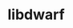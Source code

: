 ---
title: "libdwarf"
layout: cache
categories: [package, develop-2024-12-29]
meta: {"versions": ["0.11.0"], "compilers": ["gcc@=11.4.0", "gcc@=9.4.0", "oneapi@=2024.2.1"], "oss": ["ubuntu20.04", "ubuntu22.04"], "platforms": ["linux"], "targets": ["neoverse_v2", "ppc64le", "x86_64_v3"], "stacks": ["e4s", "e4s-neoverse-v2", "e4s-oneapi", "e4s-power", "e4s-rocm-external", "root", "tutorial"], "num_specs": 4, "num_specs_by_stack": {"e4s-power": 1, "root": 4, "e4s-neoverse-v2": 1, "e4s-rocm-external": 1, "e4s": 1, "tutorial": 1, "e4s-oneapi": 1}}
spec_details: [{"hash": "4deu55n3dyix2w4b3ku437wlh3k57ml2", "compiler": "gcc@=9.4.0", "versions": ["0.11.0"], "os": "ubuntu20.04", "platform": "linux", "target": "ppc64le", "variants": ["build_system=cmake", "build_type=Release", "+decompression", "+dwarfdump", "~dwarfgen", "~examples", "generator=make", "~ipo", "+pic", "+shared"], "stacks": ["e4s-power", "root"], "size": "-", "tarball": "https://binaries.spack.io/develop-2024-12-29/build_cache/linux-ubuntu20.04-ppc64le/gcc-9.4.0/libdwarf-0.11.0/linux-ubuntu20.04-ppc64le-gcc-9.4.0-libdwarf-0.11.0-4deu55n3dyix2w4b3ku437wlh3k57ml2.spack"}, {"hash": "ynuecsp526u44v7kpnjxabgrmb67y4gb", "compiler": "gcc@=11.4.0", "versions": ["0.11.0"], "os": "ubuntu22.04", "platform": "linux", "target": "neoverse_v2", "variants": ["build_system=cmake", "build_type=Release", "+decompression", "+dwarfdump", "~dwarfgen", "~examples", "generator=make", "~ipo", "+pic", "+shared"], "stacks": ["e4s-neoverse-v2", "root"], "size": "-", "tarball": "https://binaries.spack.io/develop-2024-12-29/build_cache/linux-ubuntu22.04-neoverse_v2/gcc-11.4.0/libdwarf-0.11.0/linux-ubuntu22.04-neoverse_v2-gcc-11.4.0-libdwarf-0.11.0-ynuecsp526u44v7kpnjxabgrmb67y4gb.spack"}, {"hash": "2qnowvjrzuoqcgsdem737zccicpx3m5j", "compiler": "gcc@=11.4.0", "versions": ["0.11.0"], "os": "ubuntu22.04", "platform": "linux", "target": "x86_64_v3", "variants": ["build_system=cmake", "build_type=Release", "+decompression", "+dwarfdump", "~dwarfgen", "~examples", "generator=make", "~ipo", "+pic", "+shared"], "stacks": ["e4s-rocm-external", "e4s", "root", "tutorial"], "size": "-", "tarball": "https://binaries.spack.io/develop-2024-12-29/build_cache/linux-ubuntu22.04-x86_64_v3/gcc-11.4.0/libdwarf-0.11.0/linux-ubuntu22.04-x86_64_v3-gcc-11.4.0-libdwarf-0.11.0-2qnowvjrzuoqcgsdem737zccicpx3m5j.spack"}, {"hash": "52cdsltgs7ablztywlvtvevsbhdrqgiy", "compiler": "oneapi@=2024.2.1", "versions": ["0.11.0"], "os": "ubuntu22.04", "platform": "linux", "target": "x86_64_v3", "variants": ["build_system=cmake", "build_type=Release", "+decompression", "+dwarfdump", "~dwarfgen", "~examples", "generator=make", "~ipo", "+pic", "+shared"], "stacks": ["e4s-oneapi", "root"], "size": "-", "tarball": "https://binaries.spack.io/develop-2024-12-29/build_cache/linux-ubuntu22.04-x86_64_v3/oneapi-2024.2.1/libdwarf-0.11.0/linux-ubuntu22.04-x86_64_v3-oneapi-2024.2.1-libdwarf-0.11.0-52cdsltgs7ablztywlvtvevsbhdrqgiy.spack"}]
---